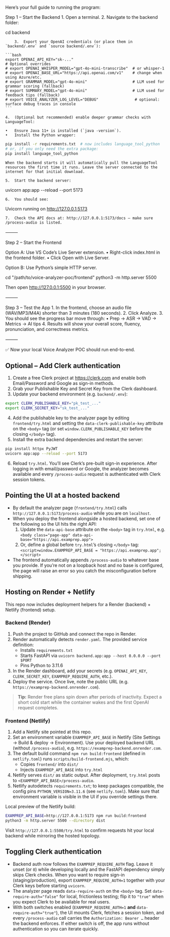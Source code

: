 Here’s your full guide to running the program:


Step 1 – Start the Backend
	1.	Open a terminal.
	2.	Navigate to the backend folder:

cd backend

		3.	Export your OpenAI credentials (or place them in `backend/.env` and `source backend/.env`):

	```bash
	export OPENAI_API_KEY="sk-..."
	# Optional overrides
	# export OPENAI_WHISPER_MODEL="gpt-4o-mini-transcribe"  # or whisper-1
	# export OPENAI_BASE_URL="https://api.openai.com/v1"    # change when using Azure/etc.
	# export GRAMMAR_MODEL="gpt-4o-mini"                    # LLM used for grammar scoring (fallback)
	# export SUMMARY_MODEL="gpt-4o-mini"                    # LLM used for feedback tips (fallback)
	# export VOICE_ANALYZER_LOG_LEVEL="DEBUG"                # optional: surface debug traces in console
	```

	4.	(Optional but recommended) enable deeper grammar checks with LanguageTool:

	•	Ensure Java 11+ is installed (`java -version`).
	•	Install the Python wrapper:

```bash
pip install -r requirements.txt  # now includes language_tool_python
# or, if you only need the extra package:
pip install language_tool_python
```

	When the backend starts it will automatically pull the LanguageTool resources the first time it runs. Leave the server connected to the internet for that initial download.

	5.	Start the backend server:

uvicorn app:app --reload --port 5173

	6.	You should see:

Uvicorn running on http://127.0.0.1:5173

	7.	Check the API docs at: http://127.0.0.1:5173/docs — make sure /process-audio is listed.

⸻

Step 2 – Start the Frontend

Option A: Use VS Code’s Live Server extension.
	•	Right-click index.html in the frontend folder.
	•	Click Open with Live Server.

Option B: Use Python’s simple HTTP server.

cd "/path/to/voice-analyzer-poc/frontend"
python3 -m http.server 5500

Then open http://127.0.0.1:5500 in your browser.

⸻

Step 3 – Test the App
	1.	In the frontend, choose an audio file (WAV/MP3/M4A) shorter than 3 minutes (180 seconds).
	2.	Click Analyze.
	3.	You should see the progress bar move through:
	•	Prep → ASR → VAD → Metrics → AI tips
	4.	Results will show your overall score, fluency, pronunciation, and correctness metrics.

⸻

✅ Now your local Voice Analyzer POC should run end-to-end.

Optional – Add Clerk authentication
-----------------------------------

1. Create a free Clerk project at https://clerk.com and enable both Email/Password and Google as sign-in methods.
2. Grab your Publishable Key and Secret Key from the Clerk dashboard.
3. Update your backend environment (e.g. `backend/.env`):

```bash
export CLERK_PUBLISHABLE_KEY="pk_test_..."
export CLERK_SECRET_KEY="sk_test_..."
```

4. Add the publishable key to the analyzer page by editing `frontend/try.html` and setting the `data-clerk-publishable-key` attribute on the `<body>` tag (or set `window.CLERK_PUBLISHABLE_KEY` before the closing `</body>` tag).
5. Install the extra backend dependencies and restart the server:

```bash
pip install httpx PyJWT
uvicorn app:app --reload --port 5173
```

6. Reload `try.html`. You’ll see Clerk’s pre-built sign-in experience. After logging in with email/password or Google, the analyzer becomes available and every `/process-audio` request is authenticated with Clerk session tokens.

Pointing the UI at a hosted backend
-----------------------------------

- By default the analyzer page (`frontend/try.html`) calls `http://127.0.0.1:5173/process-audio` while you are on `localhost`.
- When you deploy the frontend alongside a hosted backend, set one of the following so the UI hits the right API:
  1. Update the `data-api-base` attribute on the `<body>` tag in `try.html`, e.g.  
     `<body class="page-app" data-api-base="https://api.examprep.app">`
  2. Or, define a global before `try.html`’s closing `</body>` tag:  
     `<script>window.EXAMPREP_API_BASE = "https://api.examprep.app";</script>`
- The frontend automatically appends `/process-audio` to whatever base you provide. If you’re not on a loopback host and no base is configured, the page will raise an error so you catch the misconfiguration before shipping.

Hosting on Render + Netlify
---------------------------

This repo now includes deployment helpers for a Render (backend) + Netlify (frontend) setup.

### Backend (Render)

1. Push the project to GitHub and connect the repo in Render.
2. Render automatically detects `render.yaml`. The provided service definition:
   - Installs `requirements.txt`
   - Starts FastAPI via `uvicorn backend.app:app --host 0.0.0.0 --port $PORT`
   - Pins Python to 3.11.6
3. In the Render dashboard, add your secrets (e.g. `OPENAI_API_KEY`, `CLERK_SECRET_KEY`, `EXAMPREP_REQUIRE_AUTH`, etc.).
4. Deploy the service. Once live, note the public URL (e.g. `https://examprep-backend.onrender.com`).

> **Tip:** Render free plans spin down after periods of inactivity. Expect a short cold start while the container wakes and the first OpenAI request completes.

### Frontend (Netlify)

1. Add a Netlify site pointed at this repo.
2. Set an environment variable `EXAMPREP_API_BASE` in Netlify (Site Settings → Build & deploy → Environment). Use your deployed backend URL (without `/process-audio`), e.g. `https://examprep-backend.onrender.com`.
3. The default build command `npm run build:frontend` (defined in `netlify.toml`) runs `scripts/build-frontend.mjs`, which:
   - Copies `frontend/` into `dist/`
   - Injects `EXAMPREP_API_BASE` into `try.html`
4. Netlify serves `dist/` as static output. After deployment, `try.html` posts to `<EXAMPREP_API_BASE>/process-audio`.
5. Netlify autodetects `requirements.txt`; to keep packages compatible, the config pins `PYTHON_VERSION=3.11.6` (see `netlify.toml`). Make sure that environment variable is visible in the UI if you override settings there.

Local preview of the Netlify build:

```bash
EXAMPREP_API_BASE=http://127.0.0.1:5173 npm run build:frontend
python3 -m http.server 5500 --directory dist
```

Visit `http://127.0.0.1:5500/try.html` to confirm requests hit your local backend while mirroring the hosted topology.

Toggling Clerk authentication
-----------------------------

- Backend auth now follows the `EXAMPREP_REQUIRE_AUTH` flag. Leave it unset (or `0`) while developing locally and the FastAPI dependency simply skips Clerk checks. When you want to require sign-in (staging/production), export `EXAMPREP_REQUIRE_AUTH=1` together with your Clerk keys before starting `uvicorn`.
- The analyzer page reads `data-require-auth` on the `<body>` tag. Set `data-require-auth="false"` for local, frictionless testing; flip it to `"true"` when you expect Clerk to be available for real users.
- With both switches enabled (`EXAMPREP_REQUIRE_AUTH=1` **and** `data-require-auth="true"`), the UI mounts Clerk, fetches a session token, and every `/process-audio` call carries the `Authorization: Bearer …` header the backend enforces. If either switch is off, the app runs without authentication so you can iterate quickly.
